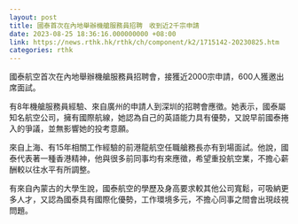 ```yaml
---
layout: post
title: 國泰首次在內地舉辦機艙服務員招聘　收到近2千宗申請
date: 2023-08-25 18:36:16.000000000 +08:00
link: https://news.rthk.hk/rthk/ch/component/k2/1715142-20230825.htm
categories: rthk
---
```


國泰航空首次在內地舉辦機艙服務員招聘會，接獲近2000宗申請，600人獲邀出席面試。

有8年機艙服務員經驗、來自廣州的申請人到深圳的招聘會應徵。她表示，國泰屬知名航空公司，擁有國際航線，她認為自己的英語能力具有優勢，又說早前國泰捲入的爭議，並無影響她的投考意願。

來自上海、有15年相關工作經驗的前港龍航空任職艙務長亦有到場面試。他說，國泰代表著一種香港精神，他與很多前同事均有來應徵，希望重投航空業，不擔心薪酬較以往水平有所調整。

有來自內蒙古的大學生說，國泰航空的學歷及身高要求較其他公司寬鬆，可吸納更多人才，又認為國泰具有國際化優勢，工作環境多元，不擔心同事之間會出現歧視問題。
